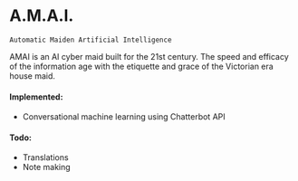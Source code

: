 # A.M.A.I.
`Automatic Maiden Artificial Intelligence`

AMAI is an AI cyber maid built for the 21st century. The speed and efficacy of the information age with the etiquette and grace of the Victorian era house maid.

#### Implemented:
- Conversational machine learning using Chatterbot API

#### Todo:
- Translations
- Note making

